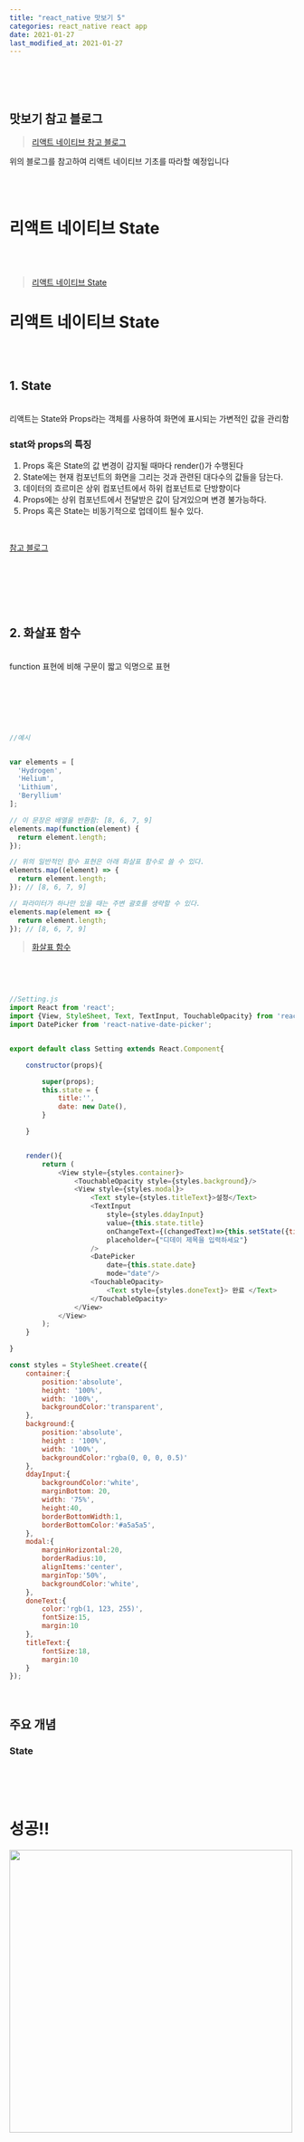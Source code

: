 ```yaml
---
title: "react_native 맛보기 5"
categories: react_native react app
date: 2021-01-27
last_modified_at: 2021-01-27
---
```



<br/><br/><br/>


## 맛보기 참고 블로그

> [리액트 네이티브 참고 블로그](https://dev-pengun.tistory.com/entry/%EB%94%94%EB%8D%B0%EC%9D%B4-%EC%95%B1-%EB%94%B0%EB%9D%BC-%EB%A7%8C%EB%93%A4%EB%A9%B0-%EB%B0%B0%EC%9A%B0%EB%8A%94-React-Native-1-%EB%A6%AC%EC%95%A1%ED%8A%B8-%EB%84%A4%EC%9D%B4%ED%8B%B0%EB%B8%8C-%EB%A7%9B%EB%B3%B4%EA%B8%B0)

위의 블로그를 참고하여 리액트 네이티브 기초를 따라할 예정입니다


<br/><br/>

# 리액트 네이티브 State

<br/>
<br/>

> [ 리액트 네이티브 State ](https://dev-pengun.tistory.com/entry/%ED%99%98%EA%B2%BD-%EA%B5%AC%EC%B6%95%EB%B6%80%ED%84%B0-%EC%8A%A4%ED%86%A0%EC%96%B4-%EC%B6%9C%EC%8B%9C%EA%B9%8C%EC%A7%80-%EB%94%94%EB%8D%B0%EC%9D%B4-%EC%95%B1-%EB%94%B0%EB%9D%BC-%EB%A7%8C%EB%93%A4%EB%A9%B0-%EB%B0%B0%EC%9A%B0%EB%8A%94-React-Native-5-state)


# 리액트 네이티브 State
<br/><br/>

## 1. State
<br/>
리액트는 State와 Props라는 객체를 사용하여 화면에 표시되는 가변적인 값을 관리함<br/>

### stat와 props의 특징
1. Props 혹은 State의 값 변경이 감지될 때마다 render()가 수행된다
2. State에는 현재 컴포넌트의 화면을 그리는 것과 관련된 대다수의 값들을 담는다.
3. 데이터의 흐르미은 상위 컴포넌트에서 하위 컴포넌트로 단방향이다
4. Props에는 상위 컴포넌트에서 전달받은 값이 담겨있으며 변경 불가능하다.
5. Props 혹은 State는 비동기적으로 업데이트 될수 있다. 
<br/>

[참고 블로그](https://yuddomack.tistory.com/entry/4React-Native-State%EC%99%80-Props-1%EB%B6%80State)


<br/>
<br/>


<br/><br/>

## 2. 화살표 함수
<br/>
function 표현에 비해 구문이 짧고 익명으로 표현

<br/><br/><br/><br/>



```javascript

//예시


var elements = [
  'Hydrogen',
  'Helium',
  'Lithium',
  'Beryllium'
];

// 이 문장은 배열을 반환함: [8, 6, 7, 9]
elements.map(function(element) {
  return element.length;
});

// 위의 일반적인 함수 표현은 아래 화살표 함수로 쓸 수 있다.
elements.map((element) => {
  return element.length;
}); // [8, 6, 7, 9]

// 파라미터가 하나만 있을 때는 주변 괄호를 생략할 수 있다.
elements.map(element => {
  return element.length;
}); // [8, 6, 7, 9]

```
> [ 화살표 함수 ](https://developer.mozilla.org/ko/docs/Web/JavaScript/Reference/Functions/%EC%95%A0%EB%A1%9C%EC%9A%B0_%ED%8E%91%EC%85%98)


<br/><br/>

```javascript

//Setting.js
import React from 'react';
import {View, StyleSheet, Text, TextInput, TouchableOpacity} from 'react-native';
import DatePicker from 'react-native-date-picker';


export default class Setting extends React.Component{

    constructor(props){

        super(props);
        this.state = {
            title:'',
            date: new Date(),
        }

    }


    render(){
        return (
            <View style={styles.container}>
                <TouchableOpacity style={styles.background}/>
                <View style={styles.modal}>
                    <Text style={styles.titleText}>설정</Text>
                    <TextInput
                        style={styles.ddayInput}
                        value={this.state.title}
                        onChangeText={(changedText)=>{this.setState({title:changedText})}}
                        placeholder={"디데이 제목을 입력하세요"}
                    />
                    <DatePicker
                        date={this.state.date}
                        mode="date"/>
                    <TouchableOpacity>
                        <Text style={styles.doneText}> 완료 </Text>
                    </TouchableOpacity>
                </View>
            </View>
        );
    }

}

const styles = StyleSheet.create({
    container:{
        position:'absolute',
        height: '100%',
        width: '100%',
        backgroundColor:'transparent',
    },
    background:{
        position:'absolute',
        height : '100%',
        width: '100%',
        backgroundColor:'rgba(0, 0, 0, 0.5)'
    },
    ddayInput:{
        backgroundColor:'white',
        marginBottom: 20,
        width: '75%',
        height:40,
        borderBottomWidth:1,
        borderBottomColor:'#a5a5a5',
    },
    modal:{
        marginHorizontal:20,
        borderRadius:10,
        alignItems:'center',
        marginTop:'50%',
        backgroundColor:'white',
    },
    doneText:{
        color:'rgb(1, 123, 255)',
        fontSize:15,
        margin:10
    },
    titleText:{
        fontSize:18,
        margin:10
    }
});
```



<br/>


## 주요 개념 
### State


<br/><br/><br/>

# 성공!!

<img src="https://i.imgur.com/mq8tS5Z.png" width=500>



